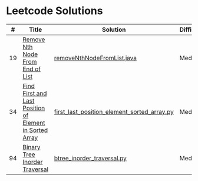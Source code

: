 # Leetcode Solutions

|#|Title|Solution|Difficulty|
|-|-----|--------|----------|
|19|[Remove Nth Node From End of List](https://leetcode.com/problems/remove-nth-node-from-end-of-list/)|[removeNthNodeFromList.java](removeNthNodeFromList.java)|Medium|
|34|[Find First and Last Position of Element in Sorted Array](https://leetcode.com/problems/find-first-and-last-position-of-element-in-sorted-array/)|[first_last_position_element_sorted_array.py](first_last_position_element_sorted_array.py)|Medium|
|94|[Binary Tree Inorder Traversal](https://leetcode.com/problems/binary-tree-inorder-traversal/)|[btree_inorder_traversal.py](btree_inorder_traversal.py)|Medium|
